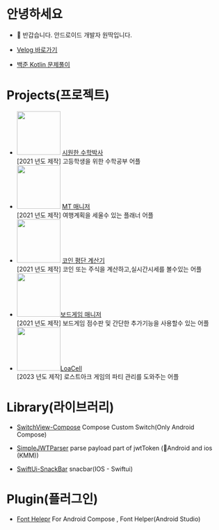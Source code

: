 # 안녕하세요
- 👋 반갑습니다. 안드로이드 개발자 원딱입니다.
   
- [Velog 바로가기](https://velog.io/@jmseb3)   
- [백준 Kotlin 문제풀이](https://github.com/jmseb3/backjoon_kt)  

# Projects(프로젝트)
* <img src="https://user-images.githubusercontent.com/63912638/131365927-20f11f41-9e32-4202-ad12-cc0f5ec04f07.png" width="100" height="100"/> [시원한 수학박사](https://github.com/jmseb3/app_watermelon)  
 [2021 년도 제작] 고등학생을 위한 수학공부 어플
* <img src="https://user-images.githubusercontent.com/63912638/131365925-6aa5fc21-78bd-46aa-ba2c-7587ee623806.png" width="100" height="100"/> [MT 매니저](https://github.com/jmseb3/app_mt_manager)  
  [2021 년도 제작] 여행계획을 세울수 있는 플래너 어플
* <img src="https://user-images.githubusercontent.com/63912638/131365930-9992bed4-6893-412a-a600-08b13e78b4bd.png" width="100" height="100"/> [코인 평단 계산기](https://github.com/jmseb3/app_coin)   
  [2021 년도 제작] 코인 또는 주식을 계산하고,실시간시세를 볼수있는 어플
*  <img src="https://user-images.githubusercontent.com/63912638/148641395-0eccacd6-652b-40c7-94c6-da13b835017f.png" width="100" height="100"/>[보드게임 매니저](https://github.com/jmseb3/app_boardgame2)   
  [2021 년도 제작] 보드게임 점수판 및 간단한 추가기능을 사용할수 있는 어플
*  <img src="https://play-lh.googleusercontent.com/kXYsevYeyS3X_oT41WNR5-1nq9S2DcbS_DpXB4agzeYdsNLyH65N94GlaD_B2V9_670v=w240-h480-rw" width="100" height="100"/>[LoaCell](https://play.google.com/store/apps/details?id=com.wonddak.loacell.android&hl=ko-KR)   
  [2023 년도 제작] 로스트아크 게임의 파티 관리를 도와주는 어플

# Library(라이브러리)
* [SwitchView-Compose](https://github.com/jmseb3/SwitchView-Compose)
  Compose Custom Switch(Only Android Compose)

* [SimpleJWTParser](https://github.com/jmseb3/KMM-Simple-JWT-Parser)
  parse payload part of jwtToken (Android and ios (KMM))

* [SwiftUi-SnackBar](https://github.com/jmseb3/SwiftUI-Snackbar)
  snacbar(IOS - Swiftui)

  

# Plugin(플러그인)
* [Font Helepr](https://github.com/jmseb3/Android_Font_Helper_Plugin)
  For Android Compose , Font Helper(Android Studio)
